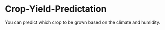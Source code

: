 # Crop-Yield-Predictation
You can predict which crop to be grown based on the climate and humidity.
